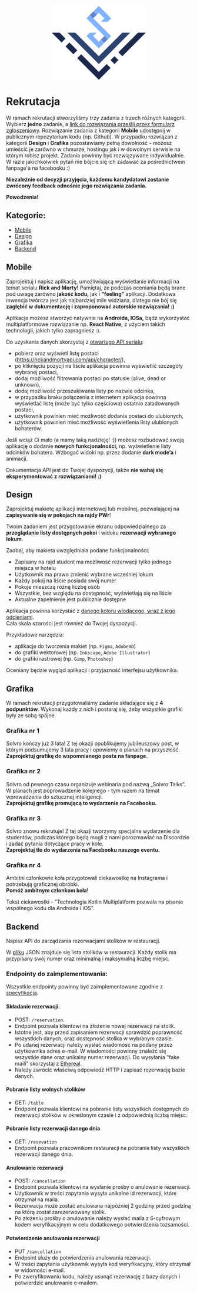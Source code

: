 <div align="center">
<img src="./assets/logo_solvro.png" height="200">
</div>

# Rekrutacja

W ramach rekrutacji stworzyliśmy trzy zadania z trzech różnych kategorii. Wybierz **jedno** zadanie, a [link do rozwiązania prześlij przez formularz zgłoszeniowy](https://forms.gle/ZgieC3G2VDBEQQEv6). Rozwiązanie zadania z kategorii **Mobile** udostępnij w publicznym repozytorium kodu (np. Github). W przypadku rozwiązań z kategorii **Design** i **Grafika** pozostawiamy pełną dowolność - możesz umieścić je zarówno w chmurze, hostingu jak i w dowolnym serwisie na którym robisz projekt. Zadania powinny być rozwiązywane indywidualnie.
W razie jakichkolwiek pytań nie bójcie się ich zadawać za pośrednictwem fanpage'a na facebooku :)

**Niezależnie od decyzji przyjęcia, każdemu kandydatowi zostanie zwrócony feedback odnośnie jego rozwiązania zadania.**

**Powodzenia!**

## Kategorie:

- [Mobile](#Mobile)
- [Design](#Design)
- [Grafika](#Grafika)
- [Backend](#Backend)

<a name="Mobile"></a>

## Mobile

Zaprojektuj i napisz aplikację, umożliwiającą wyświetlanie informacji na temat serialu **Rick and Morty!** Pamiętaj, że podczas oceniania będą brane pod uwagę zarówno **jakość kodu,** jak i **“feeling”** aplikacji. Dodatkowa inwencja twórcza jest jak najbardziej mile widziana, dlatego nie bój się **zagłębić w dokumentację i zaproponować autorskie rozwiązania! :)**

Aplikacje możesz stworzyć natywnie na **Androida, IOSa,** bądź wykorzystać multiplatformowe rozwiązanie np. **React Native,** z użyciem takich technologii, jakich tylko zapragniesz :).

Do uzyskania danych skorzystaj z [otwartego API serialu](https://rickandmortyapi.com/documentation/):

- pobierz oraz wyświetl listę postaci (https://rickandmortyapi.com/api/character/),
- po kliknięciu pozycji na liście aplikacja powinna wyświetlić szczegóły wybranej postaci,
- dodaj możliwość filtrowania postaci po statusie (alive, dead or unknown),
- dodaj możliwość przeszukiwania listy po nazwie odcinka,
- w przypadku braku połączenia z internetem aplikacja powinna wyświetlać listę (może być tylko częściowa) ostatnio załadowanych postaci,
- użytkownik powinien mieć możliwość dodania postaci do ulubionych,
- użytkownik powinien mieć możliwość wyświetlenia listy ulubionych bohaterów.

Jeśli wciąż Ci mało (a mamy taką nadzieję! :)) możesz rozbudować swoją aplikację o dodanie **nowych funkcjonalności,** np. wyświetlenie listy odcinków bohatera. Wzbogać widoki np. przez dodanie **dark mode’a** i animacji.

Dokumentacja API jest do Twojej dyspozycji, także **nie wahaj się eksperymentować z rozwiązaniami! :)**

<a name="Design"></a>

## Design

Zaprojektuj makietę aplikacji internetowej lub mobilnej, pozwalającej na **zapisywanie się w pokojach na rajdy PWr**!

Twoim zadaniem jest przygotowanie ekranu odpowiedzialnego za **przeglądanie listy dostępnych pokoi** i widoku **rezerwacji wybranego lokum**.

Zadbaj, aby makieta uwzględniała podane funkcjonalności:

- Zapisany na rajd student ma możliwość rezerwacji tylko jednego miejsca w hotelu
- Użytkownik ma prawo zmienić wybrane wcześniej lokum
- Każdy pokój na liście posiada swój numer
- Pokoje mieszczą różną liczbę osób
- Wszystkie, bez względu na dostępność, wyświetlają się na liście
- Aktualne zapełnienie jest publicznie dostępne

Aplikacja powinna korzystać z [danego koloru wiodącego, wraz z jego odcieniami](./assets/palette.png).  
Cała skala szarości jest również do Twojej dyspozycji.

Przykładowe narzędzia:

- aplikacje do tworzenia makiet (np. `Figma`, `AdobeXD`)
- do grafiki wektorowej (np. `Inkscape`, `Adobe Illustrator`)
- do grafiki rastrowej (np. `Gimp`, `Photoshop`)

Oceniany będzie wygląd aplikacji i przyjazność interfejsu użytkownika.

<a name="Grafika"></a>

## Grafika

W ramach rekrutacji przygotowaliśmy zadanie składające się z **4 podpunktów**. Wykonaj każdy z nich i postaraj się, żeby wszystkie grafiki były ze sobą spójne.

### Grafika nr 1

Solvro kończy już 3 lata! Z tej okazji opublikujemy jubileuszowy post, w którym podsumujemy 3 lata pracy i opowiemy o planach na przyszłość.  
**Zaprojektuj grafikę do wspomnianego posta na fanpage.**

### Grafika nr 2

Solvro od pewnego czasu organizuje webinaria pod nazwą „Solvro Talks”.
W planach jest poprowadzenie kolejnego - tym razem na temat wprowadzenia do sztucznej inteligencji.  
**Zaprojektuj grafikę promującą to wydarzenie na Facebooku.**

### Grafika nr 3

Solvro znowu rekrutuje! Z tej okazji tworzymy specjalne wydarzenie dla studentów, podczas którego będą mogli z nami porozmawiać na Discordzie i zadać pytania dotyczące pracy w kole.  
**Zaprojektuj tło do wydarzenia na Facebooku naszego eventu.**

### Grafika nr 4

Ambitni członkowie koła przygotowali ciekawostkę na Instagrama i potrzebują graficznej obróbki.  
**Pomóż ambitnym członkom koła!**

Tekst ciekawostki - "Technologia Kotlin Multiplatform pozwala na pisanie wspólnego kodu dla Androida i iOS".

<a name="Backend"></a>

## Backend

Napisz API do zarządzania rezerwacjami stolików w restauracji.

W [pliku](./backend/seats.json) JSON znajduje się lista stolików w restauracji. Każdy stolik ma przypisany swój numer oraz minimalną i maksymalną liczbę miejsc.

### Endpointy do zaimplementowania:

Wszystkie endpointy powinny być zaimplementowane zgodnie z [specyfikacją](./backend/api-spec.yaml).

#### Składanie rezerwacji.

- POST: `/reservation`.
- Endpoint pozwala klientowi na złożenie nowej rezerwacji na stolik.
- Istotne jest, aby przed zapisaniem rezerwacji sprawdzić poprawność wszystkich danych, oraz dostępność stolika w wybranym czasie.
- Po udanej rezerwacji należy wysłać wiadomość na podany przez użytkownika adres e-mail. W wiadomości powinny znaleźć się wszystkie dane oraz unikalny numer rezerwacji. Do wysyłania "fake maili" skorzystaj z [Ethereal](https://ethereal.email/).
- Należy zwrócić właściwą odpowiedź HTTP i zapisać rezerwację bazie danych.

#### Pobranie listy wolnych stolików

- GET: `/table`
- Endpoint pozwala klientowi na pobranie listy wszystkich dostępnych do rezerwacji stolików w określonym czasie i z odpowiednią liczbą miejsc.

#### Pobranie listy rezerwacji danego dnia

- GET: `/resevation`
- Endpoint pozwala pracownikom restauracji na pobranie listy wszystkich rezerwacji danego dnia.

#### Anulowanie rezerwacji

- POST: `/cancellation`
- Endpoint pozwala klientowi na wysłanie prośby o anulowanie rezerwacji.
- Użytkownik w treści zapytania wysyła unikalne id rezerwacji, które otrzymał na maila.
- Rezerwacja może zostać anulowana najpóźniej 2 godziny przed godziną na którą został zarezerwowany stolik.
- Po złożeniu prośby o anulowanie należy wysłać maila z 6-cyfrowym kodem weryfikacyjnym w celu dodatkowego potwierdzenia tożsamości.

#### Potwierdzenie anulowania rezerwacji

- PUT `/cancellation`
- Endpoint służy do potwierdzenia anulowania rezerwacji.
- W treści zapytania użytkownik wysyła kod weryfikacyjny, który otrzymał w widomości e-mail.
- Po zweryfikowaniu kodu, należy usunąć rezerwację z bazy danych i potwierdzić anulowanie e-mailem.
